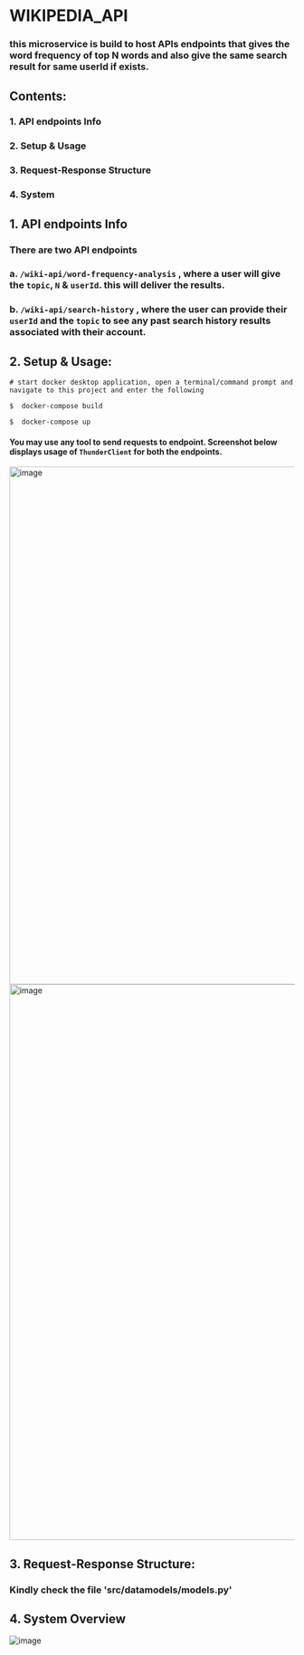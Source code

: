 # WIKIPEDIA_API
### this microservice is build to host APIs endpoints that gives the word frequency of top N words and also give the same search result for same userId if exists.

##  Contents:
###  1. API endpoints Info
###  2. Setup & Usage
###  3. Request-Response Structure 
###  4. System

## 1. API endpoints Info

### There are two API endpoints 

### a. `/wiki-api/word-frequency-analysis` , where a user will give the `topic`, `N` & `userId`. this will deliver the results. 

### b. `/wiki-api/search-history` , where the user can provide their `userId` and the `topic` to see any past search history results associated with their account.

##  2. Setup & Usage:


```
# start docker desktop application, open a terminal/command prompt and navigate to this project and enter the following

$  docker-compose build

$  docker-compose up

```

#### You may use any tool to send requests to endpoint. Screenshot below displays usage of `ThunderClient` for both the endpoints.

<img width="915" alt="image" src="https://github.com/AbhishekPawaskar/wikipedia-api/assets/46342691/2323f8e3-e844-4630-972e-43e78eda8941">

<img width="982" alt="image" src="https://github.com/AbhishekPawaskar/wikipedia-api/assets/46342691/b69272a3-ea89-46b4-bb09-413db8015fad">



##  3. Request-Response Structure:

### Kindly check the file 'src/datamodels/models.py'

## 4. System Overview

![image](https://github.com/AbhishekPawaskar/wikipedia-api/assets/46342691/c72c89ac-504f-4540-8b57-0ae632ec7e32)


